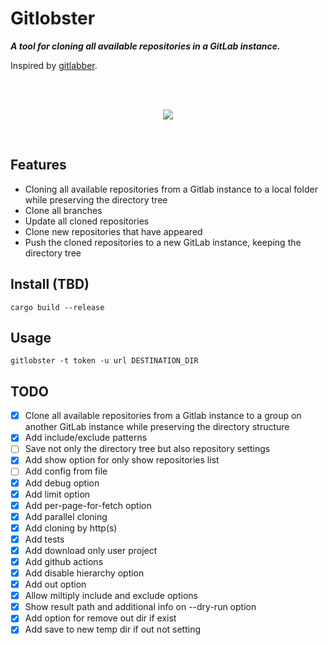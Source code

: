 # Gitlobster

**_A tool for cloning all available repositories in a GitLab instance._**

Inspired by [gitlabber](https://github.com/ezbz/gitlabber).

<br>
<br>

<p align="center">
    <img src="https://github.com/lowitea/gitlobster/raw/master/logo.png">
</p>

<br>

## Features

- Cloning all available repositories from a Gitlab instance to a local folder while preserving the directory tree
- Clone all branches
- Update all cloned repositories
- Clone new repositories that have appeared
- Push the cloned repositories to a new GitLab instance, keeping the directory tree

## Install (TBD)

[//]: # "TODO: Write a complete installation guide"

```shell
cargo build --release
```

## Usage

```shell
gitlobster -t token -u url DESTINATION_DIR
```

## TODO

- [x] Clone all available repositories from a Gitlab instance to a group on another GitLab instance while preserving the
      directory structure
- [x] Add include/exclude patterns
- [ ] Save not only the directory tree but also repository settings
- [x] Add show option for only show repositories list
- [ ] Add config from file
- [x] Add debug option
- [x] Add limit option
- [x] Add per-page-for-fetch option
- [x] Add parallel cloning
- [x] Add cloning by http(s)
- [x] Add tests
- [x] Add download only user project
- [x] Add github actions
- [x] Add disable hierarchy option
- [x] Add out option
- [x] Allow miltiply include and exclude options
- [x] Show result path and additional info on --dry-run option
- [x] Add option for remove out dir if exist
- [x] Add save to new temp dir if out not setting
